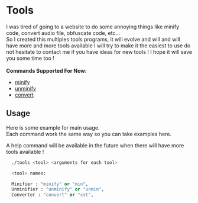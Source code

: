 # Tools
I was tired of going to a website to do some annoying things like minify code, convert audio file, obfuscate code, etc...</br>
So I created this multiples tools programs, it will evolve and will and will have more and more tools available I will try to make it the easiest to use do not hesitate to contact me if you have ideas for new tools !
I hope it will save you some time too !</br></br>
**Commands Supported For Now:**</br>
- [minify](https://github.com/LunnosMp4/Tools/tree/master/minify#readme)
- [unminify](https://github.com/LunnosMp4/Tools/tree/master/unminify#readme)
- [convert](https://github.com/LunnosMp4/Tools/tree/master/converter#readme)

## Usage

Here is some example for main usage.</br>
Each command work the same way so you can take examples here.</br>

A help command will be available in the future when there will have more tools available !</br>


```bash
  ./tools <tool> <arguments for each tool>
```

```python
  <tool> names:

  Minifier : "minify" or "min",
  Unminifier : "unminify" or "unmin",
  Converter : "convert" or "cvt",
```

